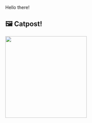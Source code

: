 Hello there!



## 🖼️ Catpost!

<sub>
    <img src="https://cdn2.thecatapi.com/images/MTY2MjcxMw.jpg" height="256">
</sub>

